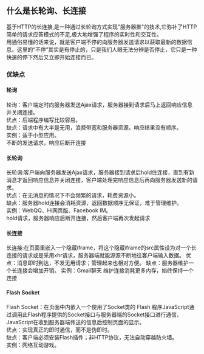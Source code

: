 ## 什么是长轮询、长连接
基于HTTP的长连接,是一种通过长轮询方式实现"服务器推"的技术,它弥补了HTTP简单的请求应答模式的不足,极大地增强了程序的实时性和交互性。  
用通俗易懂的话来说，就是客户端不停的向服务器发送请求以获取最新的数据信息。这里的“不停”其实是有停止的，只是我们人眼无法分辨是否停止，它只是一种快速的停下然后又立即开始连接而已。  
### 优缺点
#### 轮询
轮询：客户端定时向服务器发送Ajax请求，服务器接到请求后马上返回响应信息并关闭连接。   
优点：后端程序编写比较容易。   
缺点：请求中有大半是无用，浪费带宽和服务器资源。响应结果没有顺序。   
实例：适于小型应用。  
不断的发送请求，响应后断开连接  
#### 长轮询
长轮询:客户端向服务器发送Ajax请求，服务器接到请求后hold住连接，直到有新消息才返回响应信息并关闭连接，客户端处理完响应信息后再向服务器发送新的请求。   
优点：在无消息的情况下不会频繁的请求，耗费资源小。   
缺点：服务器hold连接会消耗资源，返回数据顺序无保证，难于管理维护。   
实例：WebQQ、Hi网页版、Facebook IM。  
hold请求，服务器响应后断开连接，然后客户端再次发起请求  
#### 长连接
长连接:在页面里嵌入一个隐蔵iframe，将这个隐蔵iframe的src属性设为对一个长连接的请求或是采用xhr请求，服务器端就能源源不断地往客户端输入数据。 
优点：消息即时到达，不发无用请求；管理起来也相对方便。 
缺点：服务器维护一个长连接会增加开销。 
实例：Gmail聊天
维护连接消耗更多内存，始终保持一个连接  
#### Flash Socket
Flash Socket：在页面中内嵌入一个使用了Socket类的 Flash 程序JavaScript通过调用此Flash程序提供的Socket接口与服务器端的Socket接口进行通信，JavaScript在收到服务器端传送的信息后控制页面的显示。   
优点：实现真正的即时通信，而不是伪即时。   
缺点：客户端必须安装Flash插件；非HTTP协议，无法自动穿越防火墙。   
实例：网络互动游戏。  